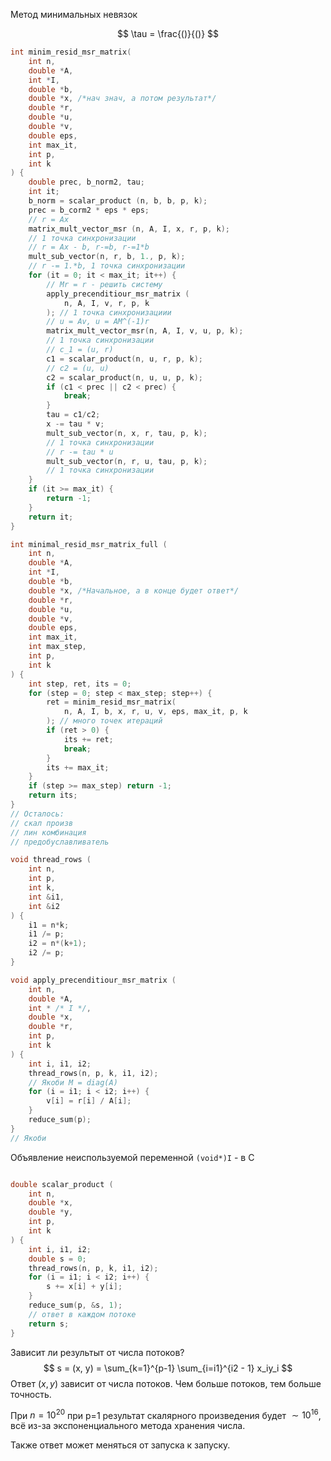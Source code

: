 Метод минимальных невязок

$$
\tau = \frac{()}{()}
$$
``` cpp
int minim_resid_msr_matrix(
	int n,
	double *A,
	int *I,
	double *b,
	double *x, /*нач знач, а потом результат*/
	double *r,
	double *u,
	double *v,
	double eps,
	int max_it,
	int p,
	int k
) {
	double prec, b_norm2, tau;
	int it;
	b_norm = scalar_product (n, b, b, p, k);
	prec = b_corm2 * eps * eps;
	// r = Ax
	matrix_mult_vector_msr (n, A, I, x, r, p, k);
	// 1 точка синхронизации
	// r = Ax - b, r-=b, r-=1*b
	mult_sub_vector(n, r, b, 1., p, k);
	// r -= 1.*b, 1 точка синхронизации
	for (it = 0; it < max_it; it++) {
		// Mr = r - решить систему
		apply_precenditiour_msr_matrix (
			n, A, I, v, r, p, k
		); // 1 точка синхронизациии
		// u = Av, u = AM^(-1)r
		matrix_mult_vector_msr(n, A, I, v, u, p, k);
		// 1 точка синхронизации
		// c_1 = (u, r)
		c1 = scalar_product(n, u, r, p, k);
		// c2 = (u, u)
		c2 = scalar_product(n, u, u, p, k);
		if (c1 < prec || c2 < prec) {
			break;
		}
		tau = c1/c2;
		x -= tau * v;
		mult_sub_vector(n, x, r, tau, p, k);
		// 1 точка синхронизации
		// r -= tau * u
		mult_sub_vector(n, r, u, tau, p, k);
		// 1 точка синхронизации
	}
	if (it >= max_it) {
		return -1;
	}
	return it;
}
```

``` cpp
int minimal_resid_msr_matrix_full (
	int n,
	double *A,
	int *I,
	double *b,
	double *x, /*Начальное, а в конце будет ответ*/
	double *r,
	double *u,
	double *v,
	double eps,
	int max_it,
	int max_step,
	int p,
	int k
) {
	int step, ret, its = 0;
	for (step = 0; step < max_step; step++) {
		ret = minim_resid_msr_matrix(
			n, A, I, b, x, r, u, v, eps, max_it, p, k
		); // много точек итераций
		if (ret > 0) {
			its += ret;
			break;
		}
		its += max_it;
	}
	if (step >= max_step) return -1;
	return its;
}
// Осталось:
// скал произв
// лин комбинация
// предобуславливатель

void thread_rows (
	int n,
	int p,
	int k,
	int &i1,
	int &i2
) {
	i1 = n*k;
	i1 /= p;
	i2 = n*(k+1);
	i2 /= p;
}

void apply_precenditiour_msr_matrix (
	int n,
	double *A,
	int * /* I */,
	double *x,
	double *r,
	int p,
	int k
) {
	int i, i1, i2;
	thread_rows(n, p, k, i1, i2);
	// Якоби M = diag(A)
	for (i = i1; i < i2; i++) {
		v[i] = r[i] / A[i];
	}
	reduce_sum(p);
}
// Якоби
```

Объявление неиспользуемой переменной
`(void*)I` - в С

``` cpp

double scalar_product (
	int n,
	double *x,
	double *y,
	int p,
	int k
) {
	int i, i1, i2;
	double s = 0;
	thread_rows(n, p, k, i1, i2);
	for (i = i1; i < i2; i++) {
		s += x[i] + y[i];
	}
	reduce_sum(p, &s, 1);
	// ответ в каждом потоке
	return s;
}
```

Зависит ли результыт от числа потоков?
$$
s = (x, y) = \sum_{k=1}^{p-1} \sum_{i=i1}^{i2 - 1} x_iy_i
$$
Ответ $(x, y)$ зависит от числа потоков. Чем больше потоков, тем больше точность.

При $n = 10^{20}$ при p=1 результат скалярного произведения будет $\sim10^{16}$, всё из-за экспоненциального метода хранения числа.

Также ответ может меняться от запуска к запуску.